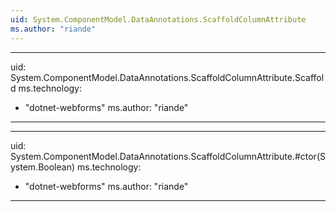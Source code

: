 ```yaml
---
uid: System.ComponentModel.DataAnnotations.ScaffoldColumnAttribute
ms.author: "riande"
---
```


---
uid: System.ComponentModel.DataAnnotations.ScaffoldColumnAttribute.Scaffold
ms.technology: 
  - "dotnet-webforms"
ms.author: "riande"
---

---
uid: System.ComponentModel.DataAnnotations.ScaffoldColumnAttribute.#ctor(System.Boolean)
ms.technology: 
  - "dotnet-webforms"
ms.author: "riande"
---
